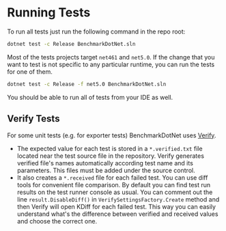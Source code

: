 # Running Tests

To run all tests just run the following command in the repo root:

```cmd
dotnet test -c Release BenchmarkDotNet.sln
```

Most of the tests projects target `net461` and `net5.0`. If the change that you want to test is not specific to any particular runtime, you can run the tests for one of them.

```cmd
dotnet test -c Release -f net5.0 BenchmarkDotNet.sln
```

You should be able to run all of tests from your IDE as well.

## Verify Tests

For some unit tests (e.g. for exporter tests) BenchmarkDotNet uses [Verify](https://github.com/VerifyTests/Verify).
* The expected value for each test is stored in a `*.verified.txt` file located near the test source file in the repository. Verify generates verified file's names automatically according test name and its parameters. This files must be added under the source control.
* It also creates a `*.received` file for each failed test. You can use diff tools for convenient file comparison. By default you can find test run results on the test runner console as usual. You can comment out the line ```result.DisableDiff()``` in ```VerifySettingsFactory.Create``` method and then Verify will open KDiff for each failed test. This way you can easily understand what's the difference between verified and received values and choose the correct one.
